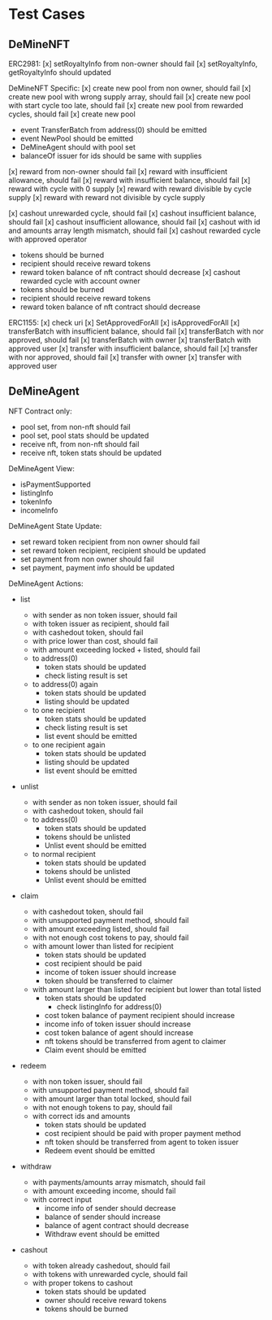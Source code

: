 # Test Cases

## DeMineNFT

ERC2981:
[x] setRoyaltyInfo from non-owner should fail
[x] setRoyaltyInfo, getRoyaltyInfo should updated

DeMineNFT Specific:
[x] create new pool from non owner, should fail
[x] create new pool with wrong supply array, should fail
[x] create new pool with start cycle too late, should fail
[x] create new pool from rewarded cycles, should fail
[x] create new pool
  - event TransferBatch from address(0) should be emitted
  - event NewPool should be emitted
  - DeMineAgent should with pool set
  - balanceOf issuer for ids should be same with supplies

[x] reward from non-owner should fail
[x] reward with insufficient allowance, should fail
[x] reward with insufficient balance, should fail
[x] reward with cycle with 0 supply
[x] reward with reward divisible by cycle supply
[x] reward with reward not divisible by cycle supply

[x] cashout unrewarded cycle, should fail
[x] cashout insufficient balance, should fail
[x] cashout insufficient allowance, should fail
[x] cashout with id and amounts array length mismatch, should fail
[x] cashout rewarded cycle with approved operator
  - tokens should be burned
  - recipient should receive reward tokens
  - reward token balance of nft contract should decrease
[x] cashout rewarded cycle with account owner
  - tokens should be burned
  - recipient should receive reward tokens
  - reward token balance of nft contract should decrease

ERC1155:
[x] check uri
[x] SetApprovedForAll
[x] isApprovedForAll
[x] transferBatch with insufficient balance, should fail
[x] transferBatch with nor approved, should fail
[x] transferBatch with owner
[x] transferBatch with approved user
[x] transfer with insufficient balance, should fail
[x] transfer with nor approved, should fail
[x] transfer with owner
[x] transfer with approved user

## DeMineAgent

NFT Contract only:
- pool set, from non-nft should fail
- pool set, pool stats should be updated
- receive nft, from non-nft should fail
- receive nft, token stats should be updated

DeMineAgent View:
- isPaymentSupported
- listingInfo
- tokenInfo
- incomeInfo

DeMineAgent State Update:
- set reward token recipient from non owner should fail
- set reward token recipient, recipient should be updated
- set payment from non owner should fail
- set payment, payment info should be updated

DeMineAgent Actions:
- list
  - with sender as non token issuer, should fail
  - with token issuer as recipient, should fail
  - with cashedout token, should fail
  - with price lower than cost, should fail
  - with amount exceeding locked + listed, should fail
  - to address(0)
     - token stats should be updated
     - check listing result is set
  - to address(0) again
     - token stats should be updated
     - listing should be updated
  - to one recipient
     - token stats should be updated
     - check listing result is set
     - list event should be emitted
  - to one recipient again
     - token stats should be updated
     - listing should be updated
     - list event should be emitted

- unlist
  - with sender as non token issuer, should fail
  - with cashedout token, should fail
  - to address(0)
     - token stats should be updated
     - tokens should be unlisted
     - Unlist event should be emitted
  - to normal recipient
     - token stats should be updated
     - tokens should be unlisted
     - Unlist event should be emitted

- claim
  - with cashedout token, should fail
  - with unsupported payment method, should fail
  - with amount exceeding listed, should fail
  - with not enough cost tokens to pay, should fail
  - with amount lower than listed for recipient
    - token stats should be updated
    - cost recipient should be paid
    - income of token issuer should increase
    - token should be transferred to claimer
  - with amount larger than listed for recipient but lower than total listed
    - token stats should be updated
      - check listingInfo for address(0)
    - cost token balance of payment recipient should increase
    - income info of token issuer should increase
    - cost token balance of agent should increase
    - nft tokens should be transferred from agent to claimer
    - Claim event should be emitted

- redeem
  - with non token issuer, should fail
  - with unsupported payment method, should fail
  - with amount larger than total locked, should fail
  - with not enough tokens to pay, should fail
  - with correct ids and amounts
    - token stats should be updated
    - cost recipient should be paid with proper payment method
    - nft token should be transferred from agent to token issuer
    - Redeem event should be emitted

- withdraw
  - with payments/amounts array mismatch, should fail
  - with amount exceeding income, should fail
  - with correct input
    - income info of sender should decrease
    - balance of sender should increase
    - balance of agent contract should decrease
    - Withdraw event should be emitted

- cashout
  - with token already cashedout, should fail
  - with tokens with unrewarded cycle, should fail
  - with proper tokens to cashout
    - token stats should be updated
    - owner should receive reward tokens
    - tokens should be burned
